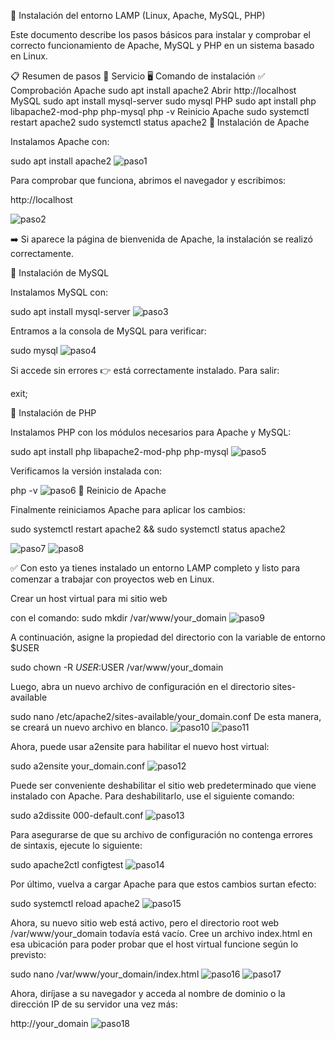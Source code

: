 🚀 Instalación del entorno LAMP (Linux, Apache, MySQL, PHP)

Este documento describe los pasos básicos para instalar y comprobar el correcto funcionamiento de Apache, MySQL y PHP en un sistema basado en Linux.

📋 Resumen de pasos
🔧 Servicio	🖥️ Comando de instalación	✅ Comprobación
Apache	sudo apt install apache2	Abrir http://localhost
MySQL	sudo apt install mysql-server	sudo mysql
PHP	sudo apt install php libapache2-mod-php php-mysql	php -v
Reinicio Apache	sudo systemctl restart apache2	sudo systemctl status apache2
📌 Instalación de Apache

Instalamos Apache con:

sudo apt install apache2
![paso1](./imgs/img1.png)

Para comprobar que funciona, abrimos el navegador y escribimos:

http://localhost

![paso2](./imgs/img2.png)

➡️ Si aparece la página de bienvenida de Apache, la instalación se realizó correctamente.

📌 Instalación de MySQL

Instalamos MySQL con:

sudo apt install mysql-server
![paso3](./imgs/img3.png)

Entramos a la consola de MySQL para verificar:

sudo mysql
![paso4](./imgs/img4.png)

Si accede sin errores 👉 está correctamente instalado.
Para salir:

exit;

📌 Instalación de PHP

Instalamos PHP con los módulos necesarios para Apache y MySQL:

sudo apt install php libapache2-mod-php php-mysql
![paso5](./imgs/img5.png)

Verificamos la versión instalada con:

php -v
![paso6](./imgs/img6.png)
📌 Reinicio de Apache

Finalmente reiniciamos Apache para aplicar los cambios:

sudo systemctl restart apache2 && sudo systemctl status apache2

![paso7](./imgs/img7.png)
![paso8](./imgs/img8.png)

✅ Con esto ya tienes instalado un entorno LAMP completo y listo para comenzar a trabajar con proyectos web en Linux.

Crear un host virtual para mi sitio web

con el comando: 
sudo mkdir /var/www/your_domain
![paso9](./imgs/img9.png)

A continuación, asigne la propiedad del directorio con la variable de entorno $USER

sudo chown -R $USER:$USER /var/www/your_domain

Luego, abra un nuevo archivo de configuración en el directorio sites-available

sudo nano /etc/apache2/sites-available/your_domain.conf
De esta manera, se creará un nuevo archivo en blanco.
![paso10](./imgs/img10.png)
![paso11](./imgs/img11.png)

Ahora, puede usar a2ensite para habilitar el nuevo host virtual:

sudo a2ensite your_domain.conf
![paso12](./imgs/img12.png)

Puede ser conveniente deshabilitar el sitio web predeterminado que viene instalado con Apache.
Para deshabilitarlo, use el siguiente comando:

sudo a2dissite 000-default.conf
![paso13](./imgs/img13.png)

Para asegurarse de que su archivo de configuración no contenga errores de sintaxis, ejecute lo siguiente:

sudo apache2ctl configtest
![paso14](./imgs/img14.png)

Por último, vuelva a cargar Apache para que estos cambios surtan efecto:

sudo systemctl reload apache2
![paso15](./imgs/img15.png)

Ahora, su nuevo sitio web está activo, pero el directorio root web /var/www/your_domain todavía está vacío. Cree un archivo index.html en esa ubicación para poder probar que el host virtual funcione según lo previsto:

sudo nano /var/www/your_domain/index.html
![paso16](./imgs/img16.png)
![paso17](./imgs/img17.png)

Ahora, diríjase a su navegador y acceda al nombre de dominio o la dirección IP de su servidor una vez más:

http://your_domain
![paso18](./imgs/img18.png)

